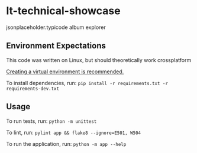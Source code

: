 # lt-technical-showcase
jsonplaceholder.typicode album explorer

## Environment Expectations
This code was written on Linux, but should theoretically work crossplatform

[Creating a virtual environment is recommended.](https://docs.python.org/3/library/venv.html)

To install dependencies, run:
`pip install -r requirements.txt -r requirements-dev.txt`

## Usage
To run tests, run:
`python -m unittest`

To lint, run:
`pylint app && flake8 --ignore=E501, W504`

To run the application, run:
`python -m app --help`

